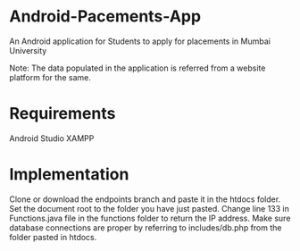 # Android-Pacements-App
 An Android application for Students to apply for placements in Mumbai University 
 
 Note: The data populated in the application is referred from a website platform for the same.

# Requirements
Android Studio
XAMPP

# Implementation
Clone or download the endpoints branch and paste it in the htdocs folder.
Set the document root to the folder you have just pasted.
Change line 133 in Functions.java file in the functions folder to return the IP address.
Make sure database connections are proper by referring to includes/db.php from the folder pasted in htdocs.

